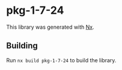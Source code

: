 # pkg-1-7-24

This library was generated with [Nx](https://nx.dev).

## Building

Run `nx build pkg-1-7-24` to build the library.
